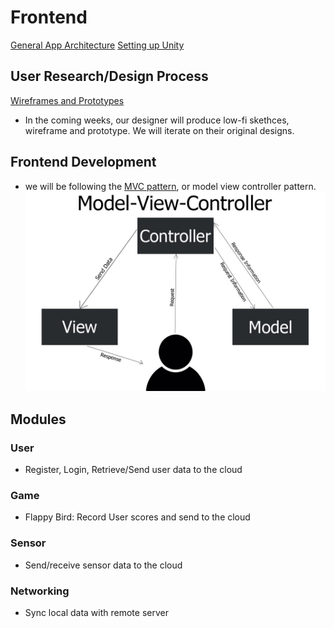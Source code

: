 # Frontend

[General App Architecture](https://developer.android.com/jetpack/guide)
[Setting up Unity](https://medium.com/@razvan_57516/how-to-embed-unity-3d-in-a-native-android-app-5d030673bbf4)

## User Research/Design Process 
[Wireframes and Prototypes](https://www.justinmind.com/blog/whats-the-difference-between-wireframes-and-prototypes/#:~:text=To%20break%20it%20down%2C%20website,more%20visual%20detail%20and%20interaction.&text=Read%20on%20for%20more%20on,web%20or%20mobile%20design%20process.)
- In the coming weeks, our designer will produce low-fi skethces, wireframe and prototype. We will iterate on their original designs.

## Frontend Development 
- we will be following the [MVC pattern](https://medium.com/@joespinelli_6190/mvc-model-view-controller-ef878e2fd6f5), or model view controller pattern. 
![mvc](/photos/mvc.jpg "mvc")

## Modules 
### User
- Register, Login, Retrieve/Send user data to the cloud
### Game
- Flappy Bird: Record User scores and send to the cloud
### Sensor 
- Send/receive sensor data to the cloud
### Networking
- Sync local data with remote server


<!-- Mock
Earbud/Complimentary testing app
Actual Glove -->